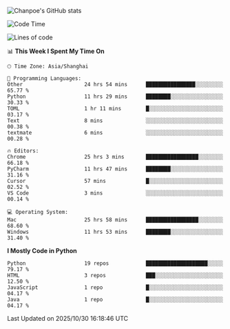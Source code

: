 ![Chanpoe's GitHub stats](https://github-readme-stats.vercel.app/api?username=Chanpoe&show_icons=true&count_private=true&theme=cobalt)

<!--START_SECTION:waka-->
![Code Time](http://img.shields.io/badge/Code%20Time-1%2C249%20hrs%2036%20mins-blue)

![Lines of code](https://img.shields.io/badge/From%20Hello%20World%20I%27ve%20Written-1.9%20million%20lines%20of%20code-blue)

📊 **This Week I Spent My Time On** 

```text
🕑︎ Time Zone: Asia/Shanghai

💬 Programming Languages: 
Other                    24 hrs 54 mins      ████████████████░░░░░░░░░   65.77 % 
Python                   11 hrs 29 mins      ████████░░░░░░░░░░░░░░░░░   30.33 % 
TOML                     1 hr 11 mins        █░░░░░░░░░░░░░░░░░░░░░░░░   03.17 % 
Text                     8 mins              ░░░░░░░░░░░░░░░░░░░░░░░░░   00.38 % 
textmate                 6 mins              ░░░░░░░░░░░░░░░░░░░░░░░░░   00.28 % 

🔥 Editors: 
Chrome                   25 hrs 3 mins       █████████████████░░░░░░░░   66.18 % 
PyCharm                  11 hrs 47 mins      ████████░░░░░░░░░░░░░░░░░   31.16 % 
Cursor                   57 mins             █░░░░░░░░░░░░░░░░░░░░░░░░   02.52 % 
VS Code                  3 mins              ░░░░░░░░░░░░░░░░░░░░░░░░░   00.14 % 

💻 Operating System: 
Mac                      25 hrs 58 mins      █████████████████░░░░░░░░   68.60 % 
Windows                  11 hrs 53 mins      ████████░░░░░░░░░░░░░░░░░   31.40 % 
```

**I Mostly Code in Python** 

```text
Python                   19 repos            ████████████████████░░░░░   79.17 % 
HTML                     3 repos             ███░░░░░░░░░░░░░░░░░░░░░░   12.50 % 
JavaScript               1 repo              █░░░░░░░░░░░░░░░░░░░░░░░░   04.17 % 
Java                     1 repo              █░░░░░░░░░░░░░░░░░░░░░░░░   04.17 % 
```




 Last Updated on 2025/10/30 16:18:46 UTC
<!--END_SECTION:waka-->
